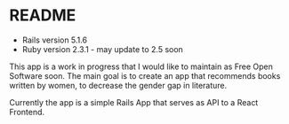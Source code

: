 # README

* Rails version 5.1.6
* Ruby version 2.3.1 - may update to 2.5 soon

This app is a work in progress that I would like to maintain as Free Open Software soon. The main goal is to create an app that recommends books written by women, to decrease the gender gap in literature.

Currently the app is a simple Rails App that serves as API to a React Frontend. 
